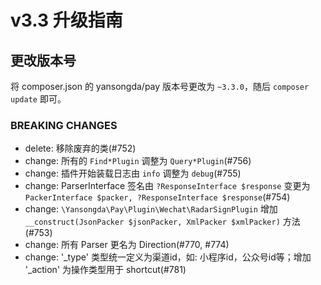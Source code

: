 # v3.3 升级指南

## 更改版本号

将 composer.json 的 yansongda/pay 版本号更改为 `~3.3.0`，随后 `composer update` 即可。

### BREAKING CHANGES

- delete: 移除废弃的类(#752)
- change: 所有的 `Find*Plugin` 调整为 `Query*Plugin`(#756)
- change: 插件开始装载日志由 `info` 调整为 `debug`(#755)
- change: ParserInterface 签名由 `?ResponseInterface $response` 变更为 `PackerInterface $packer, ?ResponseInterface $response`(#754)
- change: `\Yansongda\Pay\Plugin\Wechat\RadarSignPlugin` 增加 `__construct(JsonPacker $jsonPacker, XmlPacker $xmlPacker)` 方法(#753)
- change: 所有 Parser 更名为 Direction(#770, #774)
- change: '_type' 类型统一定义为渠道id，如: 小程序id，公众号id等；增加 '_action' 为操作类型用于 shortcut(#781)
